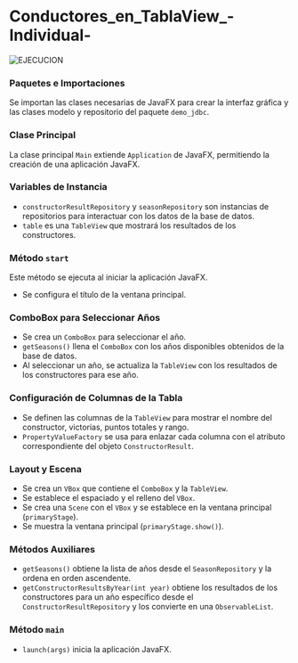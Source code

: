# Conductores_en_TablaView_-Individual-
![EJECUCION](https://github.com/user-attachments/assets/c439952d-e2c8-4d10-b83c-5a733e514db5)


### Paquetes e Importaciones

Se importan las clases necesarias de JavaFX para crear la interfaz gráfica y las clases modelo y repositorio del paquete `demo_jdbc`.

### Clase Principal

La clase principal `Main` extiende `Application` de JavaFX, permitiendo la creación de una aplicación JavaFX.

### Variables de Instancia

- `constructorResultRepository` y `seasonRepository` son instancias de repositorios para interactuar con los datos de la base de datos.
- `table` es una `TableView` que mostrará los resultados de los constructores.

### Método `start`

Este método se ejecuta al iniciar la aplicación JavaFX.

- Se configura el título de la ventana principal.

### ComboBox para Seleccionar Años

- Se crea un `ComboBox` para seleccionar el año.
- `getSeasons()` llena el `ComboBox` con los años disponibles obtenidos de la base de datos.
- Al seleccionar un año, se actualiza la `TableView` con los resultados de los constructores para ese año.

### Configuración de Columnas de la Tabla

- Se definen las columnas de la `TableView` para mostrar el nombre del constructor, victorias, puntos totales y rango.
- `PropertyValueFactory` se usa para enlazar cada columna con el atributo correspondiente del objeto `ConstructorResult`.

### Layout y Escena

- Se crea un `VBox` que contiene el `ComboBox` y la `TableView`.
- Se establece el espaciado y el relleno del `VBox`.
- Se crea una `Scene` con el `VBox` y se establece en la ventana principal (`primaryStage`).
- Se muestra la ventana principal (`primaryStage.show()`).

### Métodos Auxiliares

- `getSeasons()` obtiene la lista de años desde el `SeasonRepository` y la ordena en orden ascendente.
- `getConstructorResultsByYear(int year)` obtiene los resultados de los constructores para un año específico desde el `ConstructorResultRepository` y los convierte en una `ObservableList`.

### Método `main`

- `launch(args)` inicia la aplicación JavaFX.
